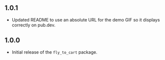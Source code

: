 ## 1.0.1

- Updated README to use an absolute URL for the demo GIF so it displays correctly on pub.dev.

## 1.0.0

- Initial release of the `fly_to_cart` package.